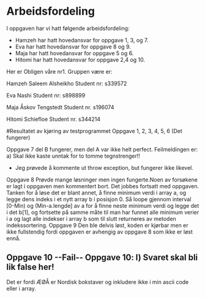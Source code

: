 # Arbeidsfordeling

I oppgaven har vi hatt følgende arbeidsfordeling:
* Hamzeh har hatt hovedansvar for oppgave 1, 3, og 7. 
* Eva har hatt hovedansvar for oppgave 8 og 9. 
* Maja har hatt hovedansvar for oppgave 5 og 6. 
* Hitomi har hatt hovedansvar for oppgave 2,4 og 10. 


Her er Obligen våre nr1. Gruppen være er:

Hamzeh Saleem Alsheikho
Student nr: s339572

Eva Nashi
Student nr: s898899

Maja Åskov Tengstedt
Student nr. s196074

Hitomi Schiefloe
Student nr. s344214


#Resultatet av kjøring av testprogrammet
Oppgave 1, 2, 3, 4, 5, 6 (Det fungerer)

Oppgave 7 del B fungerer, men del A var ikke helt perfect.
Feilmeldingen er:
a) Skal ikke kaste unntak for to tomme tegnstrenger!!
- Jeg prøvede å kommente ut throw exception, but fungerer ikke likevel.

Oppgave 8
Prøvde mange løsninger men ingen fungerte.Noen av forsøkene er 
lagt i oppgaven men kommentert bort. Det jobbes fortsatt med oppgaven.
Tanken for å løse det er blant annet, å finne minimum verdi i array a, og 
legge dens indeks i et nytt array b i posisjon 0. Så loope gjennom interval 
[0-Min) og (Min-a.lengde] av a for å finne neste minimum verdi og legge det i det b[1],
og fortsette på samme måte til man har funnet alle minimum verier i a og lagt 
alle indekser i array b som til slutt returneres av metoden indekssortering.
Oppgave 9
Den ble delvis løst, koden er kjørbar men er ikke fullstendig 
fordi oppgaven er avhengig av oppgave 8 som ikke er løst ennå. 

Oppgave 10
--Fail--
Oppgave 10: l) Svaret skal bli lik false her!
--------------
Det er fordi ÆØÅ er Nordisk bokstaver og inkludere ikke i min ascii code eller i array.